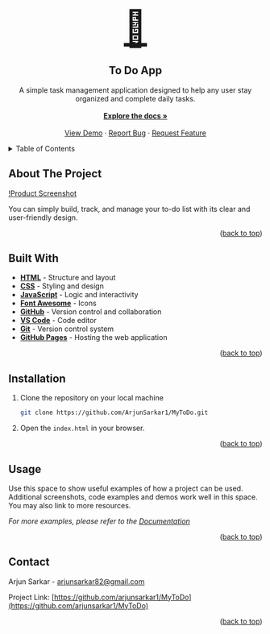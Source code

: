 <!-- Improved compatibility of back to top link: See: https://github.com/othneildrew/Best-README-Template/pull/73 -->

<a name="readme-top"></a>

<!-- PROJECT SHIELDS -->
<!--
*** I'm using markdown "reference style" links for readability.
*** Reference links are enclosed in brackets [ ] instead of parentheses ( ).
*** See the bottom of this document for the declaration of the reference variables
*** for contributors-url, forks-url, etc. This is an optional, concise syntax you may use.
*** https://www.markdownguide.org/basic-syntax/#reference-style-links
-->

<!-- PROJECT LOGO -->
<br />
<div align="center">

<a href="https://github.com/arjunsarkar1/MyToDo" style="font-size: 5em;">📝</a>

<h2 align="center">To Do App</h2>

  <p align="center">
  A simple task management application designed to help any user stay organized and complete daily tasks. <br> </br>
    <a href="https://github.com/arjunsarkar1/MyToDo"><strong>Explore the docs »</strong></a>
    <br />
    <br />
    <a href="https://arjunsarkar1.github.io/MyToDo/">View Demo</a>
    ·
    <a href="https://github.com/arjunsarkar1/MyToDo/issues">Report Bug</a>
    ·
    <a href="https://github.com/arjunsarkar1/MyToDo/issues">Request Feature</a>
  </p>
</div>

<!-- TABLE OF CONTENTS -->
<details>
  <summary>Table of Contents</summary>
  <ol>
    <li>
      <a href="#about-the-project">About The Project</a>
      <ul>
        <li><a href="#built-with">Built With</a></li>
      </ul>
    </li>
    <li>
      <a href="#installation">Installation</a>
    </li>
    <li><a href="#usage">Usage</a></li>
    <li><a href="#contact">Contact</a></li>
  </ol>
</details>

<!-- ABOUT THE PROJECT -->

## About The Project

[!Product Screenshot][product-screenshot]

You can simply build, track, and manage your to-do list with its clear and user-friendly design.

<p align="right">(<a href="#readme-top">back to top</a>)</p>

## Built With

- **[HTML](https://developer.mozilla.org/en-US/docs/Web/HTML)** - Structure and layout
- **[CSS](https://developer.mozilla.org/en-US/docs/Web/CSS)** - Styling and design
- **[JavaScript](https://developer.mozilla.org/en-US/docs/Web/JavaScript)** - Logic and interactivity
- **[Font Awesome](https://fontawesome.com/)** - Icons
- **[GitHub](https://github.com/)** - Version control and collaboration
- **[VS Code](https://code.visualstudio.com/)** - Code editor
- **[Git](https://git-scm.com/)** - Version control system
- **[GitHub Pages](https://pages.github.com/)** - Hosting the web application

<p align="right">(<a href="#readme-top">back to top</a>)</p>

## Installation

1. Clone the repository on your local machine
   ```zsh
   git clone https://github.com/ArjunSarkar1/MyToDo.git
   ```
2. Open the `index.html` in your browser.

<p align="right">(<a href="#readme-top">back to top</a>)</p>

<!-- USAGE EXAMPLES -->

## Usage

Use this space to show useful examples of how a project can be used. Additional screenshots, code examples and demos work well in this space. You may also link to more resources.

_For more examples, please refer to the [Documentation](https://example.com)_

<p align="right">(<a href="#readme-top">back to top</a>)</p>

<!-- CONTACT -->

## Contact

Arjun Sarkar - arjunsarkar82@gmail.com

Project Link: [https://github.com/arjunsarkar1/MyToDo](https://github.com/arjunsarkar1/MyToDo)

<p align="right">(<a href="#readme-top">back to top</a>)</p>

<!-- MARKDOWN LINKS & IMAGES -->
<!-- https://www.markdownguide.org/basic-syntax/#reference-style-links -->

[product-screenshot]: images/productImg.png

